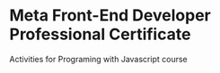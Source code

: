 <h1>Meta Front-End Developer Professional Certificate</h1>
<p>Activities for Programing with Javascript course</p>
